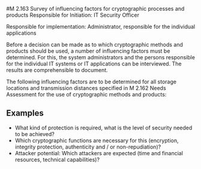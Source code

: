 #M 2.163 Survey of influencing factors for cryptographic processes and products
Responsible for Initiation: IT Security Officer

Responsible for implementation: Administrator, responsible for the individual applications

Before a decision can be made as to which cryptographic methods and products should be used, a number of influencing factors must be determined. For this, the system administrators and the persons responsible for the individual IT systems or IT applications can be interviewed. The results are comprehensible to document.

The following influencing factors are to be determined for all storage locations and transmission distances specified in M 2.162 Needs Assessment for the use of cryptographic methods and products:



## Examples 
* What kind of protection is required, what is the level of security needed to be achieved?
* Which cryptographic functions are necessary for this (encryption, integrity protection, authenticity and / or non-repudiation)?
* Attacker potential: Which attackers are expected (time and financial resources, technical capabilities)?




